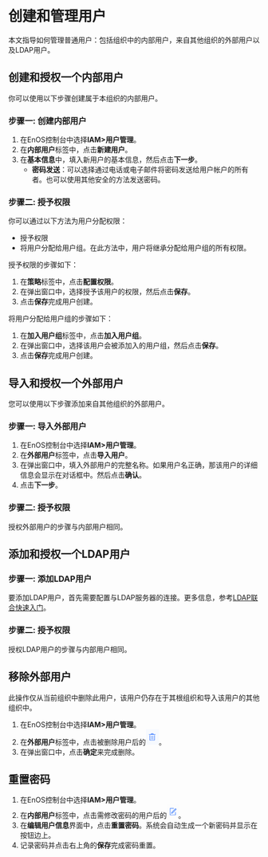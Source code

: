 # 创建和管理用户

本文指导如何管理普通用户：包括组织中的内部用户，来自其他组织的外部用户以及LDAP用户。

## 创建和授权一个内部用户<createinternal>

你可以使用以下步骤创建属于本组织的内部用户。

### 步骤一: 创建内部用户<creationinternal>

1. 在EnOS控制台中选择**IAM>用户管理**。
2. 在**内部用户**标签中，点击**新建用户**。
3. 在**基本信息**中，填入新用户的基本信息，然后点击**下一步**。
   - **密码发送**：可以选择通过电话或电子邮件将密码发送给用户帐户的所有者。也可以使用其他安全的方法发送密码。


### 步骤二: 授予权限<authorizationinternal>

你可以通过以下方法为用户分配权限：
 - 授予权限
 - 将用户分配给用户组。在此方法中，用户将继承分配给用户组的所有权限。

授予权限的步骤如下：
 1. 在**策略**标签中，点击**配置权限**。
 2. 在弹出窗口中，选择授予该用户的权限，然后点击**保存**。
 3. 点击**保存**完成用户创建。

将用户分配给用户组的步骤如下：
 1. 在**加入用户组**标签中，点击**加入用户组**。
 2. 在弹出窗口中，选择该用户会被添加入的用户组，然后点击**保存**。
 3. 点击**保存**完成用户创建。


## 导入和授权一个外部用户<importexternal>

您可以使用以下步骤添加来自其他组织的外部用户。

### 步骤一: 导入外部用户<importexternal>

1. 在EnOS控制台中选择**IAM>用户管理**。
2. 在**外部用户**标签中，点击**导入用户**。
3. 在弹出窗口中，填入外部用户的完整名称。如果用户名正确，那该用户的详细信息会显示在对话框中。然后点击**确认**。
4. 点击**下一步**。

### 步骤二: 授予权限<authorizationexternal>

授权外部用户的步骤与内部用户相同。


## 添加和授权一个LDAP用户<addldap>

### 步骤一: 添加LDAP用户<addlap>

要添加LDAP用户，首先需要配置与LDAP服务器的连接。更多信息，参考[LDAP联合快速入门](ldap/ldap_gettingstarted)。

### 步骤二: 授予权限<authorizationldap>

授权LDAP用户的步骤与内部用户相同。

## 移除外部用户<removeexternal>

此操作仅从当前组织中删除此用户，该用户仍存在于其根组织和导入该用户的其他组织中。

1. 在EnOS控制台中选择**IAM>用户管理**。
2. 在**外部用户**标签中，点击被删除用户后的![Image](media/delete_icon.png)。
3. 在弹出窗口中，点击**确定**来完成删除。

## 重置密码<resetpassword>

1. 在EnOS控制台中选择**IAM>用户管理**。
2. 在**内部用户**标签中，点击需修改密码的用户后的![Image](media/edit_icon.png)。
3. 在**编辑用户信息**界面中，点击**重置密码**。系统会自动生成一个新密码并显示在按钮边上。
4. 记录密码并点击右上角的**保存**完成密码重置。

